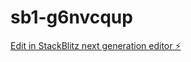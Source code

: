 # sb1-g6nvcqup

[Edit in StackBlitz next generation editor ⚡️](https://stackblitz.com/~/github.com/gjkorne/sb1-g6nvcqup)